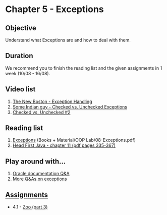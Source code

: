 # Chapter 5 - Exceptions

## Objective
Understand what Exceptions are and how to deal with them.

## Duration
We recommend you to finish the reading list and the given assignments in 1 week (10/08 - 16/08).

## Video list
1. [The New Boston - Exception Handling](https://www.youtube.com/watch?v=K_-3OLkXkzY)
2. [Some Indian guy - Checked vs. Unchecked Exceptions](https://www.youtube.com/watch?v=4my7mKFaNQs)
3. [Checked vs. Unchecked #2](https://www.youtube.com/watch?v=SI2SQ04OXxk)


## Reading list
1. [Exceptions](https://github.com/JavaSummer/JavaMainRepo/blob/master/Books%20%2B%20Material/OOP%20Lab/08-Exceptions.pdf) (Books + Material/OOP Lab/08-Exceptions.pdf)
2. [Head First Java - chapter 11  (pdf pages 335-367)](https://github.com/JavaSummer/JavaMainRepo/blob/master/Books%20%2B%20Material/Head%20First%20Java.pdf)

## Play around with...
1. [Oracle documentation Q&A](https://docs.oracle.com/javase/tutorial/essential/exceptions/QandE/questions.html)
2. [More Q&As on exceptions](http://www.indiabix.com/java-programming/exceptions/)


## [Assignments](https://github.com/JavaSummer/JavaMainRepo/tree/master/Content/Chapter%204%20-%20Inheritance%20and%20Interfaces/Assignments)
- 4.1 - [Zoo (part 3)](https://github.com/JavaSummer/JavaMainRepo/blob/master/Content/Chapter%204%20-%20Inheritance%20and%20Interfaces/Assignments/Zoo%20(part%202).pdf)